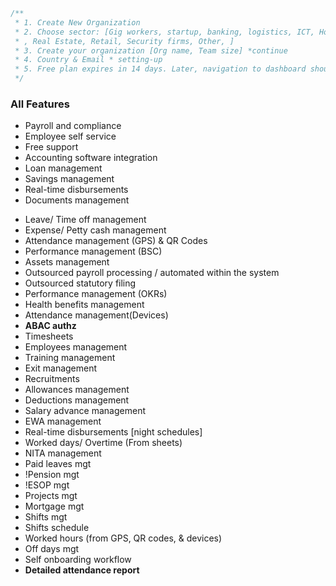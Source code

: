 
```js
/**
 * 1. Create New Organization
 * 2. Choose sector: [Gig workers, startup, banking, logistics, ICT, Hospitality, Financial, Insurance, Manufacturing
 * , Real Estate, Retail, Security firms, Other, ]
 * 3. Create your organization [Org name, Team size] *continue
 * 4. Country & Email * setting-up
 * 5. Free plan expires in 14 days. Later, navigation to dashboard should take direct to...
 */
```

### All Features
- Payroll and compliance
- Employee self service
- Free support
- Accounting software integration
- Loan management
- Savings management
- Real-time disbursements
- Documents management
<!-- -  -->
- Leave/ Time off management
- Expense/ Petty cash management
- Attendance management (GPS) & QR Codes
- Performance management (BSC)
- Assets management
- Outsourced payroll processing / automated within the system
- Outsourced statutory filing
- Performance management (OKRs)
- Health benefits management
- Attendance management(Devices)
- **ABAC authz**
- Timesheets
- Employees management
- Training management
- Exit management
- Recruitments
- Allowances management
- Deductions management
- Salary advance management
- EWA management
- Real-time disbursements [night schedules]
- Worked days/ Overtime (From sheets)
- NITA management
- Paid leaves mgt
- !Pension mgt
- !ESOP mgt
- Projects mgt
- Mortgage mgt
- Shifts mgt
- Shifts schedule
- Worked hours (from GPS, QR codes, & devices)
- Off days mgt
- Self onboarding workflow
- **Detailed attendance report**

<!--

TODO: Data Pipeline for a HR system 

* How and why I need ML models
* 
* Cryptographic vs ML driven way of securing & storing & detecting fraud

-->